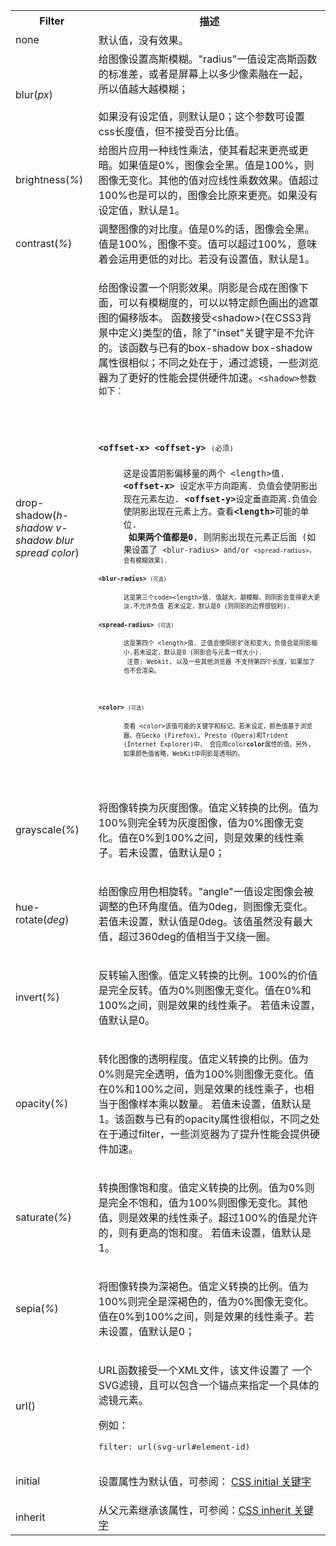 <table class="reference"> <tbody><tr> <th style="width:20%">Filter</th> <th style="width:68%">描述</th> </tr> <tr> <td>none</td> <td>默认值，没有效果。</td> </tr> <tr> <td>blur(<em>px</em>)</td> <td>给图像设置高斯模糊。"radius"一值设定高斯函数的标准差，或者是屏幕上以多少像素融在一起， 所以值越大越模糊；<br><br>如果没有设定值，则默认是0；这个参数可设置css长度值，但不接受百分比值。</td> </tr> <tr> <td>brightness(<em>%</em>)</td> <td>给图片应用一种线性乘法，使其看起来更亮或更暗。如果值是0%，图像会全黑。值是100%，则图像无变化。其他的值对应线性乘数效果。值超过100%也是可以的，图像会比原来更亮。如果没有设定值，默认是1。</td> </tr> <tr> <td>contrast(<em>%</em>)</td> <td>调整图像的对比度。值是0%的话，图像会全黑。值是100%，图像不变。值可以超过100%，意味着会运用更低的对比。若没有设置值，默认是1。</td> </tr> <tr> <td>drop-shadow(<em>h-shadow v-shadow blur spread color</em>)</td> <td><p>给图像设置一个阴影效果。阴影是合成在图像下面，可以有模糊度的，可以以特定颜色画出的遮罩图的偏移版本。 函数接受&lt;shadow&gt;(在CSS3背景中定义)类型的值，除了"inset"关键字是不允许的。该函数与已有的box-shadow box-shadow属性很相似；不同之处在于，通过滤镜，一些浏览器为了更好的性能会提供硬件加速。<code style="font-style: normal;line-height: 1.5">&lt;shadow&gt;参数如下：</code></p><code style="font-style: normal;line-height: 1.5"> <dl> <dt><strong>&lt;offset-x&gt;</strong> <strong>&lt;offset-y&gt;</strong> <small>(必须)</small></dt> <dd>这是设置阴影偏移量的两个 &lt;length&gt;值. <strong>&lt;offset-x&gt;</strong>&nbsp;设定水平方向距离. 负值会使阴影出现在元素左边. <strong>&lt;offset-y&gt;</strong>设定垂直距离.负值会使阴影出现在元素上方。查看<strong>&lt;length&gt;</strong>可能的单位.<br> <strong><font face="Open Sans, sans-serif">如果两个值都是</font>0</strong>, 则阴影出现在元素正后面 (如果设置了<span style="line-height: 1.5">&nbsp;</span><code style="font-style: normal;line-height: 1.5">&lt;blur-radius&gt;<span style="line-height: 1.5">&nbsp;and/or&nbsp;</span><code style="font-style: normal;line-height: 1.5">&lt;spread-radius&gt;，<span style="line-height: 1.5">会有模糊效果</span><span style="line-height: 1.5">).</span></code></code></dd><code style="font-style: normal;line-height: 1.5"><code style="font-style: normal;line-height: 1.5"> <dt><strong>&lt;blur-radius&gt;</strong> <small>(可选)</small></dt> <dd>这是第三个code&gt;&lt;length&gt;值. 值越大，越模糊，则阴影会变得更大更淡.不允许负值 若未设定，默认是0&nbsp;(则阴影的边界很锐利).</dd> <dt><strong>&lt;spread-radius&gt;</strong> <small>(可选)</small></dt> <dd>这是第四个 &lt;length&gt;值. 正值会使阴影扩张和变大，负值会是阴影缩小.若未设定，默认是0&nbsp;(阴影会与元素一样大小).&nbsp;<br> 注意: Webkit, 以及一些其他浏览器 不支持第四个长度，如果加了也不会渲染。</dd> <dt>&nbsp;</dt> <dt><strong>&lt;color&gt;</strong> <small>(可选)</small></dt> <dd>查看 &lt;color&gt;该值可能的关键字和标记。若未设定，颜色值基于浏览器。在Gecko&nbsp;(Firefox), Presto (Opera)和Trident (Internet Explorer)中， 会应用color<strong>color</strong>属性的值。另外, 如果颜色值省略，WebKit中阴影是透明的。</dd> </code></code></dl><code style="font-style: normal;line-height: 1.5"><code style="font-style: normal;line-height: 1.5"> </code></code></code></td> </tr> <tr> <td>grayscale(<em>%</em>)</td> <td><p>将图像转换为灰度图像。值定义转换的比例。值为100%则完全转为灰度图像，值为0%图像无变化。值在0%到100%之间，则是效果的线性乘子。若未设置，值默认是0；</p></td> </tr> <tr> <td>hue-rotate(<em>deg</em>)</td> <td><p>给图像应用色相旋转。"angle"一值设定图像会被调整的色环角度值。值为0deg，则图像无变化。若值未设置，默认值是0deg。该值虽然没有最大值，超过360deg的值相当于又绕一圈。</p></td> </tr> <tr> <td>invert(<em>%</em>)</td> <td><p>反转输入图像。值定义转换的比例。100%的价值是完全反转。值为0%则图像无变化。值在0%和100%之间，则是效果的线性乘子。 若值未设置，值默认是0。</p></td> </tr> <tr> <td>opacity(<em>%</em>)</td> <td><p>转化图像的透明程度。值定义转换的比例。值为0%则是完全透明，值为100%则图像无变化。值在0%和100%之间，则是效果的线性乘子，也相当于图像样本乘以数量。 若值未设置，值默认是1。该函数与已有的opacity属性很相似，不同之处在于通过filter，一些浏览器为了提升性能会提供硬件加速。</p></td> </tr> <tr> <td>saturate(<em>%</em>)</td> <td><p>转换图像饱和度。值定义转换的比例。值为0%则是完全不饱和，值为100%则图像无变化。其他值，则是效果的线性乘子。超过100%的值是允许的，则有更高的饱和度。 若值未设置，值默认是1。</p></td> </tr> <tr> <td>sepia(<em>%</em>)</td> <td><p>将图像转换为深褐色。值定义转换的比例。值为100%则完全是深褐色的，值为0%图像无变化。值在0%到100%之间，则是效果的线性乘子。若未设置，值默认是0；</p></td> </tr> <tr> <td>url()</td> <td><p>URL函数接受一个XML文件，该文件设置了 一个SVG滤镜，且可以包含一个锚点来指定一个具体的滤镜元素。</p> <p>例如：</p> <pre class="prettyprint prettyprinted" style=""><span class="pln">filter</span><span class="pun">:</span><span class="pln"> url</span><span class="pun">(</span><span class="pln">svg</span><span class="pun">-</span><span class="pln">url</span><span class="com">#element-id)</span></pre></td> </tr> <tr> <td>initial</td> <td><p>设置属性为默认值，可参阅： <a href="css-initial.html">CSS initial 关键字</a></p></td> </tr> <tr> <td>inherit</td> <td>从父元素继承该属性，可参阅：<a href="css-inherit.html">CSS inherit 关键字</a></td> </tr> </tbody></table>